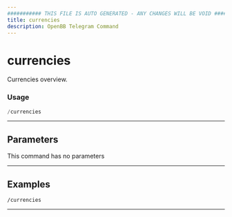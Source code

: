 ```yaml
---
########### THIS FILE IS AUTO GENERATED - ANY CHANGES WILL BE VOID ###########
title: currencies
description: OpenBB Telegram Command
---
```


# currencies

Currencies overview.

### Usage

```python wordwrap
/currencies
```

---

## Parameters

This command has no parameters



---

## Examples

```
/currencies
```

---
